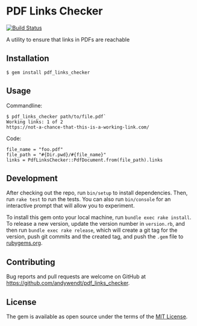 # PDF Links Checker

[![Build Status](https://travis-ci.org/AndyWendt/pdf_links_checker.svg?branch=master)](https://travis-ci.org/AndyWendt/pdf_links_checker)

A utility to ensure that links in PDFs are reachable

## Installation

    $ gem install pdf_links_checker

## Usage

Commandline: 

    $ pdf_links_checker path/to/file.pdf`
    Working links: 1 of 2
    https://not-a-chance-that-this-is-a-working-link.com/

Code: 

    file_name = "foo.pdf"
    file_path = "#{Dir.pwd}/#{file_name}"
    links = PdfLinksChecker::PdfDocument.from(file_path).links


## Development

After checking out the repo, run `bin/setup` to install dependencies. Then, run `rake test` to run the tests. You can also run `bin/console` for an interactive prompt that will allow you to experiment.

To install this gem onto your local machine, run `bundle exec rake install`. To release a new version, update the version number in `version.rb`, and then run `bundle exec rake release`, which will create a git tag for the version, push git commits and the created tag, and push the `.gem` file to [rubygems.org](https://rubygems.org).

## Contributing

Bug reports and pull requests are welcome on GitHub at https://github.com/andywendt/pdf_links_checker.


## License

The gem is available as open source under the terms of the [MIT License](https://opensource.org/licenses/MIT).
